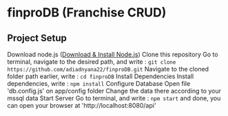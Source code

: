 # finproDB (Franchise CRUD)

## Project Setup
Download node.js ([Download & Install Node.js](https://nodejs.org/en/))
Clone this repository
    Go to terminal, navigate to the desired path, and write :
    ```
    git clone https://github.com/adiadnyana22/finproDB.git
    ```
    Navigate to the cloned folder path earlier, write :
    ```
    cd finproDB
    ```
Install Dependencies
    Install dependencies, write :
    ```
    npm install
    ```
Configure Database
    Open file 'db.config.js' on app/config folder
    Change the data there according to your mssql data
Start Server
    Go to terminal, and write :
    ```
    npm start
    ```
    and done, you can open your browser at 'http://localhost:8080/api'